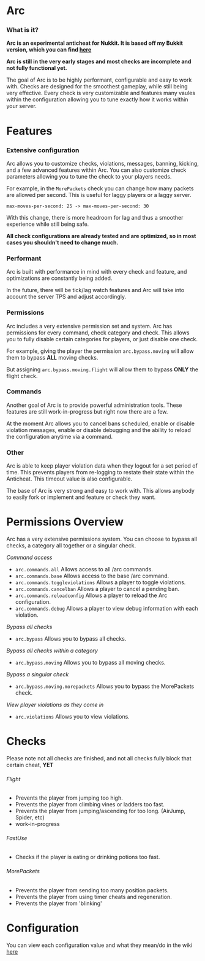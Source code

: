 # Arc

### What is it?

**Arc is an experimental anticheat for Nukkit. It is based off my Bukkit version, which you can find [here](https://github.com/Vrekt/Arc)**

**Arc is still in the very early stages and most checks are incomplete and not fully functional yet.**

The goal of Arc is to be highly performant, configurable and easy to work with. Checks are designed for the smoothest gameplay, while still being very effective. Every check is very customizable and features many vaules within the configuration allowing you to tune exactly how it works within your server. 

# Features

### Extensive configuration

Arc allows you to customize checks, violations, messages, banning, kicking, and a few advanced features within Arc. You can also customize check parameters allowing you to tune the check to your players needs.

For example, in the `MorePackets` check you can change how many packets are allowed per second. This is useful for laggy players or a laggy server.

`max-moves-per-second: 25 -> max-moves-per-second: 30`

With this change, there is more headroom for lag and thus a smoother experience while still being safe.

**All check configurations are already tested and are optimized, so in most cases you shouldn't need to change much.**

### Performant

Arc is built with performance in mind with every check and feature, and optimizations are constantly being added.

In the future, there will be tick/lag watch features and Arc will take into account the server TPS and adjust accordingly.

### Permissions

Arc includes a very extensive permission set and system. Arc has permissions for every command, check category and check. This allows you to fully disable certain categories for players, or just disable one check.

For example, giving the player the permission `arc.bypass.moving` will allow them to bypass **ALL** moving checks. 

But assigning `arc.bypass.moving.flight` will allow them to bypass **ONLY** the flight check.

### Commands

Another goal of Arc is to provide powerful administration tools. These features are still work-in-progress but right now there are a few.

At the moment Arc allows you to cancel bans scheduled, enable or disable violation messages, enable or disable debugging and the ability to reload the configuration anytime via a command.

### Other

Arc is able to keep player violation data when they logout for a set period of time. This prevents players from re-logging to restate their state within the Anticheat. This timeout value is also configurable. 

The base of Arc is very strong and easy to work with. This allows anybody to easily fork or implement and feature or check they want.

# Permissions Overview
Arc has a very extensive permissions system. You can choose to bypass all checks, a category all together or a singular check.

*Command access*
- `arc.commands.all` Allows access to all /arc commands.
- `arc.commands.base` Allows access to the base /arc command.
- `arc.commands.toggleviolations` Allows a player to toggle violations.
- `arc.commands.cancelban` Allows a player to cancel a pending ban.
- `arc.commands.reloadconfig` Allows a player to reload the Arc configuration.
- `arc.commands.debug` Allows a player to view debug information with each violation.

*Bypass all checks*
- `arc.bypass` Allows you to bypass all checks.

*Bypass all checks within a category*
- `arc.bypass.moving` Allows you to bypass all moving checks.

*Bypass a singular check*
- `arc.bypass.moving.morepackets` Allows you to bypass the MorePackets check.

*View player violations as they come in*
- `arc.violations` Allows you to view violations.

# Checks

Please note not all checks are finished, and not all checks fully block that certain cheat, **YET**

###### Flight
- Prevents the player from jumping too high.
- Prevents the player from climbing vines or ladders too fast.
- Prevents the player from jumping/ascending for too long. (AirJump, Spider, etc)
- work-in-progress

###### FastUse
- Checks if the player is eating or drinking potions too fast.

###### MorePackets
- Prevents the player from sending too many position packets.
- Prevents the player from using timer cheats and regeneration.
- Prevents the player from 'blinking'

# Configuration

You can view each configuration value and what they mean/do in the wiki [here](https://github.com/Vrekt/ArcNukkit/wiki)
